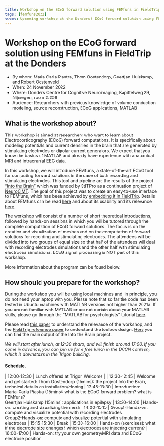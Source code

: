 ```yaml
---
title: Workshop on the ECoG forward solution using FEMfuns in FieldTrip at the Donders
tags: [femfuns2022]
tweet: Upcoming workshop at the Donders! ECoG forward solution using FEMfuns, organized by @mcpiastra, @ThomOostendorp, Geertjan Huiskamp and @oostenvr. See https://www.fieldtriptoolbox.org/workshop/femfuns2022
---
```


# Workshop on the ECoG forward solution using FEMfuns in FieldTrip at the Donders

- By whom: Maria Carla Piastra, Thom Oostendorp, Geertjan Huiskamp, and Robert Oostenveld
- When: 24 November 2022
- Where: Donders Centre for Cognitive Neuroimaging, Kapittelweg 29, Nijmegen, room 2.258
- Audience: Researchers with previous knowledge of volume conduction modeling, source reconstruction, ECoG applications, MATLAB

## What is the workshop about?

This workshop is aimed at researchers who want to learn about Electrocorticography (ECoG) forward computations. It is specifically about modeling potentials and current densities in the brain that are generated by stimulating electrodes or dipolar current generators. We expect that you know the basics of MATLAB and already have experience with anatomical MRI and intracranial EEG data.

In this workshop, we will introduce FEMfuns, a state-of-the-art ECoG tool for computing forward solutions in the case of both recording and stimulating electrodes. This tool and pipeline are the results of the project [“Into the Brain”](https://stitpro.nl/projects/into-the-brain/) which was funded by StITPro as a continuation project of [NeuroCIMT](https://neurocontrol.nl/projects/neurocimt/neurocimt-project-8-invasive-sensing/). The goal of this project was to create an easy-to-use interface to FEMfuns, which has been achieved by [embedding it in FieldTrip](https://www.fieldtriptoolbox.org/development/project/femfuns/). Details about FEMfuns can be read [here](https://doi.org/10.1007/s12021-020-09458-8) and about its usability and its relevance [here](https://iopscience.iop.org/article/10.1088/1741-2552/abb11d/meta).

The workshop will consist of a number of short theoretical introductions, followed by hands-on sessions in which you will be tutored through the complete computation of ECoG forward solutions. The focus is on the creation and visualization of meshes and on the computation of forward solutions for recording and stimulating electrodes. The attendees will be divided into two groups of equal size so that half of the attendees will deal with recording electrodes simulations and the other half with stimulating electrodes simulations. ECoG signal processing is NOT part of this workshop. 

More information about the program can be found below.

## How should you prepare for the workshop?

During the workshop you will be using local machines and, in principle, you do not need your laptop with you. Please note that so far the code has been tested in Ubuntu machines with MATLAB versions not higher than 2021a. If you are not familiar with MATLAB or are not certain about your MATLAB skills, please go through the “MATLAB for psychologists” tutorial [here](http://www.antoniahamilton.com/matlab.html).

Please read [this paper](https://iopscience.iop.org/article/10.1088/1741-2552/abb11d/meta) to understand the relevance of the workshop, and the [FieldTrip reference paper](http://www.hindawi.com/journals/cin/2011/156869/) to understand the toolbox design. [Here](https://www.fieldtriptoolbox.org/development/project/femfuns/) you can find the main output of the Into the Brain project.

_We will start after lunch, at 12:30 sharp, and will finish around 17:00. If you come in advance, you can join us for a free lunch in the DCCN canteen, which is downstairs in the Trigon building._

#### Schedule.

| 12:00-12:30 | Lunch offered at Trigon Welcome                                                                                                                           |
| 12:30-12:45 | Welcome and get started: Thom Oostendorp (15mins): the project Into the Brain, technical details on installation/cloning
| 12:45-13:30 | Introduction:<br>Maria-Carla Piastra (15mins): what is the ECoG forward problem? what is FEMfuns?<br>Geertjan Huiskamp (15mins): applications in epilepsy
| 13:30-14:00 | Hands-on: creating and visualizing the mesh
| 14:00-15:15 | Group1-Hands-on: compute and visualize potential with recording electrodes<br>Group2-Hands-on: compute and visualize potential with stimulating electrodes
| 15:15-15:30 | Break 
| 15:30-16:00 | Hands-on (exercises): what if the electrode size changes? which electrodes are injecting current?
| 16:00-17:00 | Hands-on: try your own geometry/MRI data and ECoG electrode position
